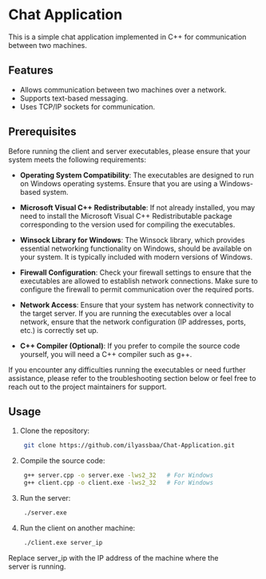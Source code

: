 # Chat Application

This is a simple chat application implemented in C++ for communication between two machines.

## Features

- Allows communication between two machines over a network.
- Supports text-based messaging.
- Uses TCP/IP sockets for communication.

## Prerequisites

Before running the client and server executables, please ensure that your system meets the following requirements:

- **Operating System Compatibility**: The executables are designed to run on Windows operating systems. Ensure that you are using a Windows-based system.

- **Microsoft Visual C++ Redistributable**: If not already installed, you may need to install the Microsoft Visual C++ Redistributable package corresponding to the version used for compiling the executables.

- **Winsock Library for Windows**: The Winsock library, which provides essential networking functionality on Windows, should be available on your system. It is typically included with modern versions of Windows.

- **Firewall Configuration**: Check your firewall settings to ensure that the executables are allowed to establish network connections. Make sure to configure the firewall to permit communication over the required ports.

- **Network Access**: Ensure that your system has network connectivity to the target server. If you are running the executables over a local network, ensure that the network configuration (IP addresses, ports, etc.) is correctly set up.

- **C++ Compiler (Optional)**: If you prefer to compile the source code yourself, you will need a C++ compiler such as g++.

If you encounter any difficulties running the executables or need further assistance, please refer to the troubleshooting section below or feel free to reach out to the project maintainers for support.

## Usage

1. Clone the repository:

   ```bash
    git clone https://github.com/ilyassbaa/Chat-Application.git

2. Compile the source code:

   ```bash
    g++ server.cpp -o server.exe -lws2_32   # For Windows
    g++ client.cpp -o client.exe -lws2_32   # For Windows

3. Run the server:

   ```bash
    ./server.exe

4. Run the client on another machine:

   ```bash
    ./client.exe server_ip
 Replace server_ip with the IP address of the machine where the server is running.
 
